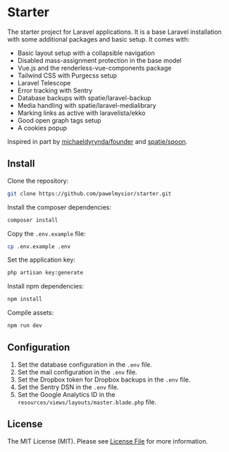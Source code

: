 # Starter

The starter project for Laravel applications. It is a base Laravel installation with some additional packages and basic setup. It comes with:

* Basic layout setup with a collapsible navigation
* Disabled mass-assignment protection in the base model
* Vue.js and the renderless-vue-components package
* Tailwind CSS with Purgecss setup
* Laravel Telescope
* Error tracking with Sentry
* Database backups with spatie/laravel-backup
* Media handling with spatie/laravel-medialibrary
* Marking links as active with laravelista/ekko
* Good open graph tags setup
* A cookies popup

Inspired in part by [michaeldyrynda/founder](https://github.com/michaeldyrynda/founder) and [spatie/spoon](https://github.com/spatie/spoon).

## Install

Clone the repository:

```bash
git clone https://github.com/pawelmysior/starter.git
```

Install the composer dependencies:

```bash
composer install
```

Copy the `.env.example` file:

```bash
cp .env.example .env
```

Set the application key:

```bash
php artisan key:generate
```

Install npm dependencies:

```bash
npm install
```

Compile assets:

```bash
npm run dev
```

## Configuration

1. Set the database configuration in the `.env` file.
2. Set the mail configuration in the `.env` file.
3. Set the Dropbox token for Dropbox backups in the `.env` file.
4. Set the Sentry DSN in the `.env` file.
5. Set the Google Analytics ID in the `resources/views/layouts/master.blade.php` file.

## License

The MIT License (MIT). Please see [License File](LICENSE.md) for more information.
